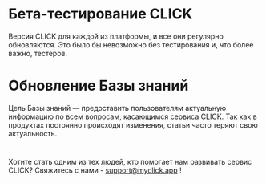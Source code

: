 # Бета-тестирование CLICK
Версия CLICK для каждой из платформы, и все они регулярно обновляются. Это было бы невозможно без тестирования и, что более важно, тестеров. 

# Обновление Базы знаний
Цель Базы знаний — предоставить пользователям актуальную информацию по всем вопросам, касающимся сервиса CLICK. Так как в продуктах постоянно происходят изменения, статьи часто теряют свою актуальность.

# 
Хотите стать одним из тех людей, кто помогает нам развивать сервис CLICK? Свяжитесь с нами - support@myclick.app !



